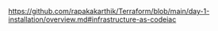 https://github.com/rapakakarthik/Terraform/blob/main/day-1-installation/overview.md#infrastructure-as-codeiac